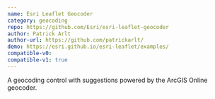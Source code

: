 ```yaml
---
name: Esri Leaflet Geocoder
category: geocoding
repo: https://github.com/Esri/esri-leaflet-geocoder
author: Patrick Arlt
author-url: https://github.com/patrickarlt/
demo: https://esri.github.io/esri-leaflet/examples/
compatible-v0:
compatible-v1: true
---
```


A geocoding control with suggestions powered by the ArcGIS Online geocoder.
